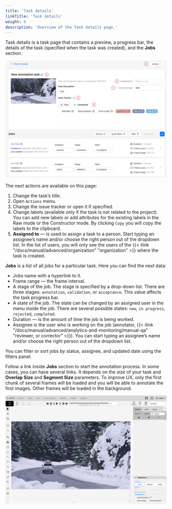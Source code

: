```yaml
---
title: 'Task details'
linkTitle: 'Task details'
weight: 6
description: 'Overview of the Task details page.'
---
```


Task details is a task page that contains a preview, a progress bar,
the details of the task (specified when the task was created), and the **Jobs** section.

![](/images/task-details-1.png)

The next actions are available on this page:
  1. Change the task’s title.
  1. Open `Actions` menu.
  1. Change the issue tracker or open it if specified.
  1. Change labels (available only if the task is not related to the project).
     You can add new labels or add attributes for the existing labels in the Raw mode or the Constructor mode.
     By clicking `Copy` you will copy the labels to the clipboard.
  1. **Assigned to** — is used to assign a task to a person. Start typing an assignee’s name and/or
     choose the right person out of the dropdown list.
     In the list of users, you will only see the users of the
     {{< ilink "/docs/manual/advanced/organization" "organization" >}}
     where the task is created.

**Jobs** is a list of all jobs for a particular task. Here you can find the next data:
  - Jobs name with a hyperlink to it.
  - Frame range — the frame interval.
  - A stage of the job. The stage is specified by a drop-down list.
    There are three stages: `annotation`, `validation`, or `acceptance`. This value affects the task progress bar.
  - A state of the job. The state can be changed by an assigned user in the menu inside the job.
    There are several possible states: `new`, `in progress`, `rejected`, `completed`.
  - Duration — is the amount of time the job is being worked.
  - Assignee is the user who is working on the job (annotator,
    {{< ilink "/docs/manual/advanced/analytics-and-monitoring/manual-qa" "reviewer, or corrector" >}}).
    You can start typing an assignee’s name and/or choose the right person out of the dropdown list.

  You can filter or sort jobs by status, assignee, and updated date using the filters panel.

Follow a link inside **Jobs** section to start the annotation process.
In some cases, you can have several links. It depends on the size of your
task and **Overlap Size** and **Segment Size** parameters. To improve
UX, only the first chunk of several frames will be loaded and you will be able
to annotate the first images. Other frames will be loaded in the background.

![](/images/task-details-2.png)
